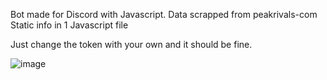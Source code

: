 Bot made for Discord with Javascript.
Data scrapped from peakrivals-com
Static info in 1 Javascript file

Just change the token with your own and it should be fine. 

![image](https://github.com/user-attachments/assets/858f0529-815c-4035-b441-c524fec8dc57)
